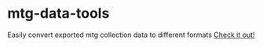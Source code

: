 # mtg-data-tools
Easily convert exported mtg collection data to different formats [Check it out!](https://pleeko.github.io/mtg-data-tools/)
